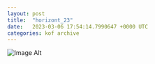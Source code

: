 ```yaml
---
layout:	post
title:	"horizont_23"
date:	2023-03-06 17:54:14.7990647 +0000 UTC
categories:	kof archive
---
```


![Image Alt](https://k0f.github.io/assets/horizont_23.png)